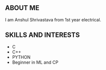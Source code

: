 ## ABOUT ME
I am Anshul Shrivastava from 1st year electrical. 

## SKILLS AND INTERESTS
* C
* C++
* PYTHON
* Beginner in ML and CP
